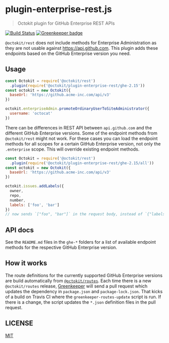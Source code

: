 # plugin-enterprise-rest.js

> Octokit plugin for GitHub Enterprise REST APIs

[![Build Status](https://travis-ci.com/octokit/plugin-enterprise-rest.js.svg?branch=master)](https://travis-ci.com/octokit/plugin-enterprise-rest.js)
[![Greenkeeper badge](https://badges.greenkeeper.io/octokit/plugin-enterprise-rest.js.svg)](https://greenkeeper.io/)

`@octokit/rest` does not include methods for Enterprise Administration as they are not usable against https://api.github.com. This plugin adds these endpoints based on the GitHub Enterprise version you need.

## Usage

```js
const Octokit = require('@octokit/rest')
  .plugin(require('@octokit/plugin-enterprise-rest/ghe-2.15'))
const octokit = new Octokit({
  baseUrl: 'https://github.acme-inc.com/api/v3'
})

octokit.enterpriseAdmin.promoteOrdinaryUserToSiteAdministrator({
  username: 'octocat'
})
```

There can be differences in REST API between `api.github.com` and the different GitHub Enterprise versions. Some of the endpoint methods from `@octokit/rest` might not work. For these cases you can load the endpoint methods for all scopes for a certain GitHub Enterprise version, not only the `.enterprise` scope. This will override existing endpoint methods.

```js
const Octokit = require('@octokit/rest')
  .plugin(require('@octokit/plugin-enterprise-rest/ghe-2.15/all'))
const octokit = new Octokit({
  baseUrl: 'https://github.acme-inc.com/api/v3'
})

octokit.issues.addLabels({
  owner,
  repo,
  number,
  labels: ['foo', 'bar']
})
// now sends `["foo", "bar"]` in the request body, instead of `{"labels": ["foo", "bar"]}`
```

## API docs

See the `README.md` files in the `ghe-*` folders for a list of available endpoint methods for the respective GitHub Enterprise version.

## How it works

The route definitions for the currently supported GitHub Enterprise versions are build automatically from [`@octokit/routes`](https://github.com/octokit/routes). Each time there is a new `@octokit/routes` release, [Greenkeeper](https://greenkeeper.io/) will send a pull request which updates the dependency in `package.json` and `package-lock.json`. That kicks of a build on Travis CI where the `greenkeeper-routes-update` script is run. If there is a change, the script updates the `*.json` definition files in the pull request.

## LICENSE

[MIT](LICENSE)
